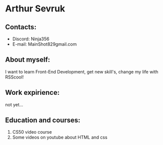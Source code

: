 # Arthur Sevruk

## Contacts:
* Discord: Ninja356
* E-mail: MainShot829gmail.com

## About myself:
I want to learn Front-End Development, get new skill's, change my life with RSScool!
## Work expirience:
not yet...

## Education and courses:
1. CS50 video course
2. Some videos on youtube about HTML and css
